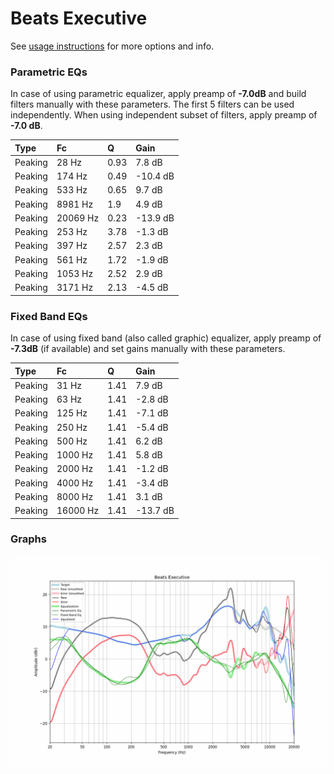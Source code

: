 # Beats Executive
See [usage instructions](https://github.com/jaakkopasanen/AutoEq#usage) for more options and info.

### Parametric EQs
In case of using parametric equalizer, apply preamp of **-7.0dB** and build filters manually
with these parameters. The first 5 filters can be used independently.
When using independent subset of filters, apply preamp of **-7.0 dB**.

| Type    | Fc       |    Q | Gain     |
|:--------|:---------|:-----|:---------|
| Peaking | 28 Hz    | 0.93 | 7.8 dB   |
| Peaking | 174 Hz   | 0.49 | -10.4 dB |
| Peaking | 533 Hz   | 0.65 | 9.7 dB   |
| Peaking | 8981 Hz  | 1.9  | 4.9 dB   |
| Peaking | 20069 Hz | 0.23 | -13.9 dB |
| Peaking | 253 Hz   | 3.78 | -1.3 dB  |
| Peaking | 397 Hz   | 2.57 | 2.3 dB   |
| Peaking | 561 Hz   | 1.72 | -1.9 dB  |
| Peaking | 1053 Hz  | 2.52 | 2.9 dB   |
| Peaking | 3171 Hz  | 2.13 | -4.5 dB  |

### Fixed Band EQs
In case of using fixed band (also called graphic) equalizer, apply preamp of **-7.3dB**
(if available) and set gains manually with these parameters.

| Type    | Fc       |    Q | Gain     |
|:--------|:---------|:-----|:---------|
| Peaking | 31 Hz    | 1.41 | 7.9 dB   |
| Peaking | 63 Hz    | 1.41 | -2.8 dB  |
| Peaking | 125 Hz   | 1.41 | -7.1 dB  |
| Peaking | 250 Hz   | 1.41 | -5.4 dB  |
| Peaking | 500 Hz   | 1.41 | 6.2 dB   |
| Peaking | 1000 Hz  | 1.41 | 5.8 dB   |
| Peaking | 2000 Hz  | 1.41 | -1.2 dB  |
| Peaking | 4000 Hz  | 1.41 | -3.4 dB  |
| Peaking | 8000 Hz  | 1.41 | 3.1 dB   |
| Peaking | 16000 Hz | 1.41 | -13.7 dB |

### Graphs
![](./Beats%20Executive.png)